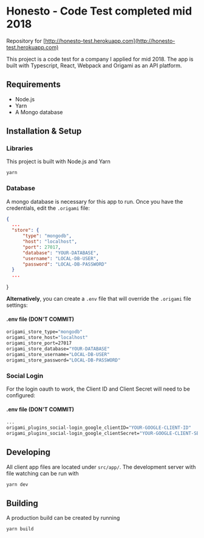 # Honesto - Code Test completed mid 2018

Repository for [http://honesto-test.herokuapp.com](http://honesto-test.herokuapp.com)

This project is a code test for a company I applied for mid 2018. The app is built with Typescript, React, Webpack and Origami as an API platform.

## Requirements
- Node.js
- Yarn
- A Mongo database

## Installation & Setup
### Libraries
This project is built with Node.js and Yarn
```sh
yarn
```

### Database
A mongo database is necessary for this app to run.
Once you have the credentials, edit the `.origami` file:

```json
{
  ...
  "store": {
      "type": "mongodb",
      "host": "localhost",
      "port": 27017,
      "database": "YOUR-DATABASE",
      "username": "LOCAL-DB-USER",
      "password": "LOCAL-DB-PASSWORD"
  }
  ...
```
}

**Alternatively**, you can create a `.env` file that will override the `.origami` file settings:

#### .env file (DON'T COMMIT)
```do
origami_store_type="mongodb"
origami_store_host="localhost"
origami_store_port=27017
origami_store_database="YOUR-DATABASE"
origami_store_username="LOCAL-DB-USER"
origami_store_password="LOCAL-DB-PASSWORD"
```

### Social Login
For the login oauth to work, the Client ID and Client Secret will need to be configured:

#### .env file (DON'T COMMIT)
```do
...
origami_plugins_social-login_google_clientID="YOUR-GOOGLE-CLIENT-ID"
origami_plugins_social-login_google_clientSecret="YOUR-GOOGLE-CLIENT-SECRET"
```


## Developing
All client app files are located under `src/app/`. The development server with file watching can be run with

```sh
yarn dev
```


## Building
A production build can be created by running
```
yarn build
```
